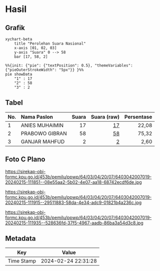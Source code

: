 # Hasil

## Grafik

```mermaid
xychart-beta
    title "Perolehan Suara Nasional"
    x-axis [01, 02, 03]
    y-axis "Suara" 0 --> 58
    bar [17, 58, 2]
```

```mermaid
%%{init: {"pie": {"textPosition": 0.5}, "themeVariables": {"pieOuterStrokeWidth": "5px"}} }%%
pie showData
    "1" : 17
    "2" : 58
    "3" : 2
```

## Tabel

| No. | Nama Paslon    | Suara | Suara (raw) | Persentase |
|:--- |:-------------- | -----:| -----------:| ----------:|
| 1   | ANIES MUHAIMIN | 17    | [17][p-1]   | 22,08      |
| 2   | PRABOWO GIBRAN | 58    | [58][p-2]   | 75,32      |
| 3   | GANJAR MAHFUD  | 2     | [2][p-3]    | 2,60       |


[p-1]: https://github.com/gigit-pemilu/pemilu-2024/blob/main/pilpres/hitung-suara/sub/64-kalimantan-timur/sub/03-berau/sub/04-segah/sub/2007-gunung-sari/sub/019-tps/sub/paslon-1.txt
[p-2]: https://github.com/gigit-pemilu/pemilu-2024/blob/main/pilpres/hitung-suara/sub/64-kalimantan-timur/sub/03-berau/sub/04-segah/sub/2007-gunung-sari/sub/019-tps/sub/paslon-2.txt
[p-3]: https://github.com/gigit-pemilu/pemilu-2024/blob/main/pilpres/hitung-suara/sub/64-kalimantan-timur/sub/03-berau/sub/04-segah/sub/2007-gunung-sari/sub/019-tps/sub/paslon-3.txt

## Foto C Plano

https://sirekap-obj-formc.kpu.go.id/453b/pemilu/ppwp/64/03/04/20/07/6403042007019-20240215-111851--08e55aa2-5b02-4e07-aa18-68742ecdf6de.jpg

https://sirekap-obj-formc.kpu.go.id/453b/pemilu/ppwp/64/03/04/20/07/6403042007019-20240215-111915--29511883-58da-4e34-adc9-01821b4a236c.jpg

https://sirekap-obj-formc.kpu.go.id/453b/pemilu/ppwp/64/03/04/20/07/6403042007019-20240215-111935--528636fd-37f5-4967-aadb-86ba3a54d3c8.jpg


## Metadata

| Key        | Value               |
| ---------- | ------------------- |
| Time Stamp | 2024-02-24 22:31:28 |



